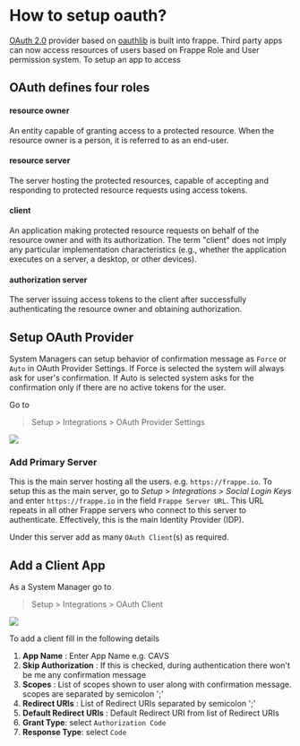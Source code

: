 # How to setup oauth?

<a href="https://tools.ietf.org/html/rfc6749">OAuth 2.0</a> provider based on <a href="https://github.com/idan/oauthlib">oauthlib</a> is built into frappe. Third party apps can now access resources of users based on Frappe Role and User permission system. To setup an app to access

## OAuth defines four roles

#### resource owner
An entity capable of granting access to a protected resource. When the resource owner is a person, it is referred to as an end-user.

#### resource server
The server hosting the protected resources, capable of accepting and responding to protected resource requests using access tokens.

#### client
An application making protected resource requests on behalf of the resource owner and with its authorization.  The term "client" does not imply any particular implementation characteristics (e.g.,
whether the application executes on a server, a desktop, or other devices).

#### authorization server
The server issuing access tokens to the client after successfully authenticating the resource owner and obtaining authorization.

## Setup OAuth Provider

System Managers can setup behavior of confirmation message as `Force` or `Auto` in OAuth Provider Settings.
If Force is selected the system will always ask for user's confirmation. If Auto is selected system asks for the confirmation only if there are no active tokens for the user.

Go to 

> Setup > Integrations > OAuth Provider Settings

<img class="screenshot" src="/docs/assets/img/oauth_provider_settings.png">

### Add Primary Server

This is the main server hosting all the users. e.g. `https://frappe.io`. To setup this as the main server, go to *Setup* > *Integrations* > *Social Login Keys* and enter `https://frappe.io` in the field  `Frappe Server URL`. This URL repeats in all other Frappe servers who connect to this server to authenticate. Effectively, this is the main Identity Provider (IDP). 

Under this server add as many `OAuth Client`(s) as required.

## Add a Client App

As a System Manager go to  

> Setup > Integrations > OAuth Client

<img class="screenshot" src="/docs/assets/img/oauth2_client_app.png">

To add a client fill in the following details

1. **App Name** : Enter App Name e.g. CAVS
2. **Skip Authorization** : If this is checked, during authentication there won't be me any confirmation message
3. **Scopes** : List of scopes shown to user along with confirmation message. scopes are separated by semicolon ';'
4. **Redirect URIs** : List of Redirect URIs separated by semicolon ';'
5. **Default Redirect URIs** : Default Redirect URI from list of Redirect URIs
6. **Grant Type**: select `Authorization Code`
7. **Response Type**: select `Code`
